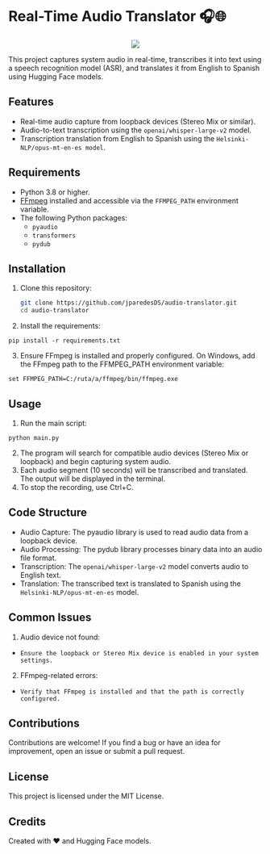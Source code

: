 # Real-Time Audio Translator 🎧🌐

<p align="center">
<img src="https://img.shields.io/badge/STATUS-IN%20DEVELOPMENT-green">
</p>

This project captures system audio in real-time, transcribes it into text using a speech recognition model (ASR), and translates it from English to Spanish using Hugging Face models.

## Features
- Real-time audio capture from loopback devices (Stereo Mix or similar).
- Audio-to-text transcription using the `openai/whisper-large-v2` model.
- Transcription translation from English to Spanish using the `Helsinki-NLP/opus-mt-en-es model`.

## Requirements
- Python 3.8 or higher.
- [FFmpeg](https://ffmpeg.org/) installed and accessible via the `FFMPEG_PATH` environment variable.
- The following Python packages:
  - `pyaudio`
  - `transformers`
  - `pydub`

## Installation
1. Clone this repository:
   ```bash
   git clone https://github.com/jparedesDS/audio-translator.git
   cd audio-translator
2. Install the requirements:
```
pip install -r requirements.txt
```
3. Ensure FFmpeg is installed and properly configured. On Windows, add the FFmpeg path to the FFMPEG_PATH environment variable:
```
set FFMPEG_PATH=C:/ruta/a/ffmpeg/bin/ffmpeg.exe
```

## Usage
1. Run the main script:
```
python main.py
```
2. The program will search for compatible audio devices (Stereo Mix or loopback) and begin capturing system audio.
3. Each audio segment (10 seconds) will be transcribed and translated. The output will be displayed in the terminal.
4. To stop the recording, use Ctrl+C.

## Code Structure
- Audio Capture: The pyaudio library is used to read audio data from a loopback device.
- Audio Processing: The pydub library processes binary data into an audio file format.
- Transcription: The `openai/whisper-large-v2` model converts audio to English text.
- Translation: The transcribed text is translated to Spanish using the `Helsinki-NLP/opus-mt-en-es` model.

## Common Issues
1. Audio device not found:
- `Ensure the loopback or Stereo Mix device is enabled in your system settings.`
2. FFmpeg-related errors:
- `Verify that FFmpeg is installed and that the path is correctly configured.`

## Contributions
Contributions are welcome! If you find a bug or have an idea for improvement, open an issue or submit a pull request.

## License
This project is licensed under the MIT License.

## Credits
Created with ❤️ and Hugging Face models.
